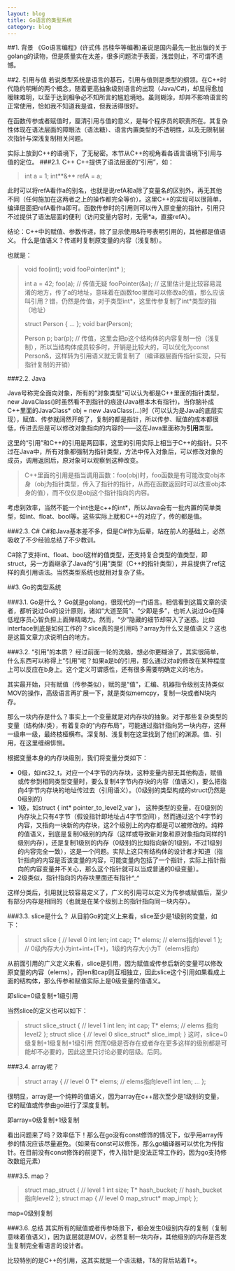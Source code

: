 ```yaml
---
layout: blog
title: Go语言的类型系统
category: blog
---
```

##1. 背景
《Go语言编程》(许式伟 吕桂华等编著)虽说是国内最先一批出版的关于golang的读物，但是质量实在太差，很多问题流于表面，浅尝则止，不可谓不遗憾。

##2. 引用与值
若说类型系统是语言的基石，引用与值则是类型的纲领。在C++时代隐约明晰的两个概念，随着更高抽象级别语言的出现（Java/C#)，却显得愈加暧昧难明，以至于达到相争必不知所言的尴尬境地。虽则糊涂，却并不影响语言的正常使用，恰如我不知道我是谁，但我活得很好。

在函数传参或者赋值时，厘清引用与值的意义，是每个程序员的职责所在。其复杂性体现在语法层面的障眼法（语法糖）、语言内置类型的不透明性，以及无限制层次指针与深浅复制相关问题。

实际上放到C++的语境下，了无秘密。本节从C++的视角看各语言语境下引用与值的定位。
###2.1. C++
C++提供了语法层面的“引用”，如：

> int a = 1;
> int**&** refA = a;

此时可以将refA看作a的别名，也就是说refA和a除了变量名的区别外，再无其他不同（任何施加在这两者之上的操作都完全等价）。这里C++的实现可以很简单，编译层面把refA看作a即可。函数传参时的引用则可以传入原变量的指针，引用只不过提供了语法层面的便利（访问变量内容时，无需*a，直接refA）。

结论：C++中的赋值、参数传递，除了显示使用&符号表明引用的，其他都是值语义。 什么是值语义？传递时复制原变量的内容（浅复制）。

也就是：
> void foo(int);
> void fooPointer(int* );
>
> int a = 42;
> foo(a); // 传值无疑
> fooPointer(&a); // 这里估计是比较容易混淆的地方，传了a的地址，意味着在函数foo里面可以修改a的值，那么应该叫引用？错，仍然是传值，对于类型int*，这里传参复制了int*类型的指（地址）
> 
> struct Person {
> ...
> };
> void bar(Person);
> 
> Person p;
> bar(p); // 传值，这里会把p这个结构体的内容复制一份（浅复制），所以当结构体成员较多时，开销是比较大的，可以优化为const Person&，这样转为引用语义就无需复制了（编译器层面传指针实现，只有指针复制的开销）

###2.2. Java

Java号称完全面向对象，所有的“对象类型”可以认为都是C++里面的指针类型，new JavaClass()时虽然看不到指针的痕迹(Java根本木有指针)，当你脑补成C++里面的JavaClass* obj = new JavaClass(...)时（可以认为是Java的底层实现），赋值、传参就阔然开朗了，复制的都是指针，所以传参、赋值的成本都很低，传进去后是可以修改对象指向的内容的——这在Java里面称为**引用**类型。

这里的“引用”和C++的引用是两回事，这里的引用实际上相当于C++的指针。只不过在Java中，所有对象都强制为指针类型，方法中传入对象后，可以修改对象的成员，调用返回后，原对象可以观察到这种改变。

>C++里面的引用是指当调用函数：foo(obj)时，foo函数是有可能改变obj本身（obj为指针类型，传入了指针的指针，从而在函数返回时可以改变obj本身的值），而不仅仅是obj这个指针指向的内容。

考虑到效率，当然不能一个int也是c++的int*，所以Java会有一批内置的简单类型，如int、float、bool等。这些实际上就和C++的对应了，传的都是值。

###2.3. C#
C#和Java基本差不多，但是C#作为后辈，站在前人的基础上，必然吸收了不少经验总结了不少教训。

C#除了支持int、float、bool这样的值类型，还支持复合类型的值类型，即struct，另一方面继承了Java的“引用”类型（C++的指针类型），并且提供了ref这样的真引用语法。当然类型系统也就相对复杂了些。

##3. Go的类型系统

###3.1. Go是什么？
Go就是golang，很现代的一门语言。相信看到这篇文章的读者，都听说过Go的设计原则，诸如“大道至简”、“少即是多”，也听人说过Go在降低程序员心智负担上面殚精竭力。然而，“少”隐藏的细节却带入了迷惑。比如interface到底是如何工作的？slice真的是引用吗？array为什么又是值语义？这也是这篇文章力求说明白的地方。

###3.2. “引用”的本质？
经过前面一轮的洗脑，想必你更糊涂了，其实很简单，什么东西可以称得上“引用”呢？如果a是b的引用，那么通过对a的修改在某种程度上可以反应在b身上。这个定义可谓感性，还有很多需要明确定义的地方。

其实最开始，只有赋值（传参类似），赋的是“值”，汇编、机器指令级别支持类似MOV的操作，高级语言再扩展一下，就是类似memcpy，复制一块或者N块内存。

那么一块内存是什么？事实上一个变量就是对内存块的抽象。对于那些复杂类型的变量（结构体/类），有着复杂的“内存布局”，可能通过指针指向另一块内存，这样一级串一级，最终枝桠横布。深复制、浅复制在这里找到了他们的渊源。值、引用，在这里缠绵悱恻。

根据变量本身的内存块级别，我们将变量分类如下：

 - 0级，如int32_t，对应一个4字节的内存块，这种变量内部无其他构造，赋值或传参到相同类型变量时，要么复制4字节内存块的内容（值语义），要么把指向4字节内存块的地址传过去（引用语义）。（0级别的类型构成的struct仍然是0级别的）
 - 1级，如struct { int* pointer_to_level2_var }， 这种类型的变量，在0级别的内存块上只有4字节（假设指针即地址占4字节空间），然而通过这个4字节的内容，又指向一块新的内存块，这2个级别上的内存都是可以被修改的。纯粹的值语义，到底是复制0级别的内存（这样或导致新对象和原对象指向同样的1级别内存），还是复制1级别的内存（0级别的比如指向新的1级别，不过1级别的内容完全一致），这是一个问题。实际上这只有结构体的设计者才知道（指针指向的内容是否该变量的内容，可能变量内包括了一个指针，实际上指针指向的内容变量并不关心，那么这个指针就可以当成普通的0级变量）。
 - 2级类似，指针指向的内存块里面还有指针^_^
 
 这样分类后，引用就比较容易定义了，广义的引用可以定义为传参或赋值后，至少有部分内存是相同的（也就是在某个级别上的指针指向同一块内存）。
 
 ###3.3. slice是什么？
 从目前Go的定义上来看，slice至少是1级别的变量，如下：
> struct slice { // level 0
>   int len;
>   int cap;
>   T* elems; // elems指向level 1
 >};  // 0级内存大小为int+int+(T*)，1级的内存大小为T（elems指向）
 
 从前面引用的广义定义来看，slice是引用，因为赋值或传参后新的变量可以修改原变量的内容（elems），而len和cap则互相独立，因此slice这个引用如果看成上面的结构体，那么传参和赋值实际上是0级变量的值语义。
 
即slice=0级复制+1级引用

当然slice的定义也可以如下：
>struct slice_struct { // level 1
>  int len;
>  int cap;
>  T* elems; // elems 指向level2
>};
>struct slice { // level 0
>  slice_struct* slice_impl;
>}
这时，slice=0级复制+1级复制+1级引用
然而0级是否存在或者存在更多这样的级别都是可能却不必要的，因此这里只讨论必要的层级。后同。
 
 ###3.4. array呢？
 >struct array { // level 0
 >  T* elems; // elems指向level1
 >  int len;
 >  ...
 >};

很明显，array是一个纯粹的值语义，因为array在c++层次至少是1级别的变量，它的赋值或传参由go进行了深度复制。

即array=0级复制+1级复制

看出问题来了吗？效率低下！那么在go没有const修饰的情况下，似乎用array传参的情况应该尽量避免。（如果有const可以修饰，那么go编译器可以优化为传指针。在目前没有const修饰的前提下，传入指针是没法正常工作的，因为go支持修改数组元素）

 ###3.5. map？
 >struct map_struct { // level 1
 >   int size;
 >   T* hash_bucket; // hash_bucket指向level2
 >};
 >struct map { // level 0
 >  map_struct* map_impl;
 >};

map=0级别复制

 ###3.6. 总结
 其实所有的赋值或者传参场景下，都会发生0级别内存的复制（复制意味着值语义），因为底层就是MOV，必然复制一块内存，其他级别的内存是否发生复制完全看语言的设计者。

比较特别的是C++的引用，这其实就是一个语法糖，T&的背后站着T*。
